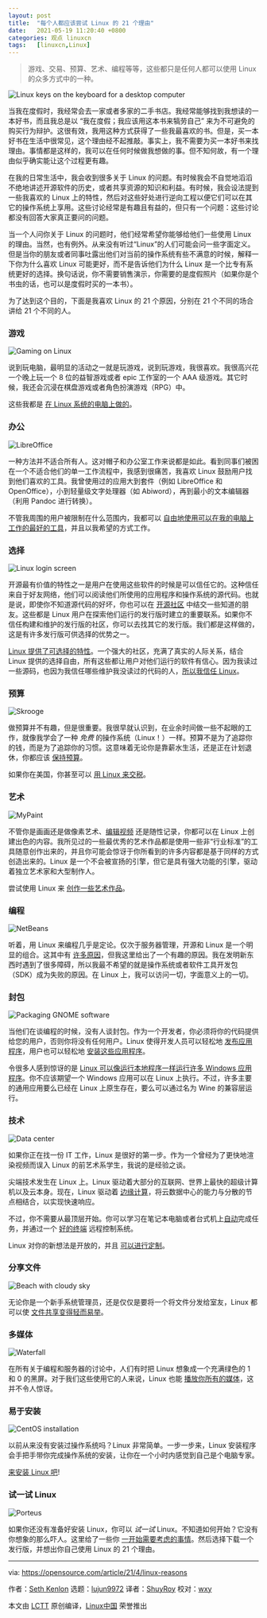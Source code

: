 ```yaml
---
layout: post
title:	"每个人都应该尝试 Linux 的 21 个理由"
date:	2021-05-19 11:20:40 +0800 
categories:	观点 linuxcn 
tags:	[linuxcn,Linux]
---
```




> 
> 游戏、交易、预算、艺术、编程等等，这些都只是任何人都可以使用 Linux 的众多方式中的一种。
> 
> 
> 


![](/Asserts/Images/album/202105/19/111929by99711lq1iuz7y1.jpg "Linux keys on the keyboard for a desktop computer")


当我在度假时，我经常会去一家或者多家的二手书店。我经常能够找到我想读的一本好书，而且我总是以 “我在度假；我应该用这本书来犒劳自己” 来为不可避免的购买行为辩护。这很有效，我用这种方式获得了一些我最喜欢的书。但是，买一本好书在生活中很常见，这个理由经不起推敲。事实上，我不需要为买一本好书来找理由。事情都是这样的，我可以在任何时候做我想做的事。但不知何故，有一个理由似乎确实能让这个过程更有趣。


在我的日常生活中，我会收到很多关于 Linux 的问题。有时候我会不自觉地滔滔不绝地讲述开源软件的历史，或者共享资源的知识和利益。有时候，我会设法提到一些我喜欢的 Linux 上的特性，然后对这些好处进行逆向工程以便它们可以在其它的操作系统上享用。这些讨论经常是有趣且有益的，但只有一个问题：这些讨论都没有回答大家真正要问的问题。


当一个人问你关于 Linux 的问题时，他们经常希望你能够给他们一些使用 Linux 的理由。当然，也有例外。从来没有听过“Linux”的人们可能会问一些字面定义。但是当你的朋友或者同事吐露出他们对当前的操作系统有些不满意的时候，解释一下你为什么喜欢 Linux 可能更好，而不是告诉他们为什么 Linux 是一个比专有系统更好的选择。换句话说，你不需要销售演示，你需要的是度假照片（如果你是个书虫的话，也可以是度假时买的一本书）。


为了达到这个目的，下面是我喜欢 Linux 的 21 个原因，分别在 21 个不同的场合讲给 21 个不同的人。


### 游戏


![Gaming on Linux](/Asserts/Images/album/202105/19/112042olrj5uruzlav5our.jpg "Gaming on Linux")


说到玩电脑，最明显的活动之一就是玩游戏，说到玩游戏，我很喜欢。我很高兴花一个晚上玩一个 8 位的益智游戏或者 epic 工作室的一个 AAA 级游戏。其它时候，我还会沉浸在棋盘游戏或者角色扮演游戏（RPG）中。


这些我都是 [在 Linux 系统的电脑上做的](https://opensource.com/article/21/2/linux-gaming)。


### 办公


![LibreOffice](/Asserts/Images/album/202105/19/112042kt8rzjjit8f8w0ht.jpg "LibreOffice")


一种方法并不适合所有人。这对帽子和办公室工作来说都是如此。看到同事们被困在一个不适合他们的单一工作流程中，我感到很痛苦，我喜欢 Linux 鼓励用户找到他们喜欢的工具。我曾使用过的应用大到套件（例如 LibreOffice 和 OpenOffice），小到轻量级文字处理器（如 Abiword），再到最小的文本编辑器（利用 Pandoc 进行转换）。


不管我周围的用户被限制在什么范围内，我都可以 [自由地使用可以在我的电脑上工作的最好的工具](/article-13133-1.html)，并且以我希望的方式工作。


### 选择


![Linux login screen](/Asserts/Images/album/202105/19/112043hkf4bixzbjbyibbl.jpg "Linux login screen")


开源最有价值的特性之一是用户在使用这些软件的时候是可以信任它的。这种信任来自于好友网络，他们可以阅读他们所使用的应用程序和操作系统的源代码。也就是说，即使你不知道源代码的好坏，你也可以在 [开源社区](https://opensource.com/article/21/2/linux-community) 中结交一些知道的朋友。这些都是 Linux 用户在探索他们运行的发行版时建立的重要联系。如果你不信任构建和维护的发行版的社区，你可以去找其它的发行版。我们都是这样做的，这是有许多发行版可供选择的优势之一。


[Linux 提供了可选择的特性](/article-13284-1.html)。一个强大的社区，充满了真实的人际关系，结合 Linux 提供的选择自由，所有这些都让用户对他们运行的软件有信心。因为我读过一些源码，也因为我信任哪些维护我没读过的代码的人，[所以我信任 Linux](https://opensource.com/article/21/2/open-source-security)。


### 预算


![Skrooge](/Asserts/Images/album/202105/19/112043punb6b1ocnx8o478.jpg "Skrooge")


做预算并不有趣，但是很重要。我很早就认识到，在业余时间做一些不起眼的工作，就像我学会了一种 *免费* 的操作系统（Linux！）一样。预算不是为了追踪你的钱，而是为了追踪你的习惯。这意味着无论你是靠薪水生活，还是正在计划退休，你都应该 [保持预算](https://opensource.com/article/21/2/linux-skrooge)。


如果你在美国，你甚至可以 [用 Linux 来交税](https://opensource.com/article/21/2/linux-tax-software)。


### 艺术


![MyPaint](/Asserts/Images/album/202105/19/112043fi6iirnr4fi9gyh5.jpg "MyPaint")


不管你是画画还是做像素艺术、[编辑视频](https://opensource.com/article/21/2/linux-python-video) 还是随性记录，你都可以在 Linux 上创建出色的内容。我所见过的一些最优秀的艺术作品都是使用一些非“行业标准”的工具随意创作出来的，并且你可能会惊讶于你所看到的许多内容都是基于同样的方式创造出来的。Linux 是一个不会被宣扬的引擎，但它是具有强大功能的引擎，驱动着独立艺术家和大型制作人。


尝试使用 Linux 来 [创作一些艺术作品](/article-13157-1.html)。


### 编程


![NetBeans](/Asserts/Images/album/202105/19/112044tx1697qya91rzn1d.jpg "NetBeans")


听着，用 Linux 来编程几乎是定论。仅次于服务器管理，开源和 Linux 是一个明显的组合。这其中有 [许多原因](https://opensource.com/article/21/2/linux-programming)，但我这里给出了一个有趣的原因。我在发明新东西时遇到了很多障碍，所以我最不希望的就是操作系统或者软件工具开发包（SDK）成为失败的原因。在 Linux 上，我可以访问一切，字面意义上的一切。


### 封包


![Packaging GNOME software](/Asserts/Images/album/202105/19/112044kc5ticki55g5iskc.png "Packaging GNOME software")


当他们在谈编程的时候，没有人谈封包。作为一个开发者，你必须将你的代码提供给您的用户，否则你将没有任何用户。Linux 使得开发人员可以轻松地 [发布应用程序](https://opensource.com/article/21/2/linux-packaging)，用户也可以轻松地 [安装这些应用程序](/article-13160-1.html)。


令很多人感到惊讶的是 [Linux 可以像运行本地程序一样运行许多 Windows 应用程序](https://opensource.com/article/21/2/linux-wine)。你不应该期望一个 Windows 应用可以在 Linux 上执行。不过，许多主要的通用应用要么已经在 Linux 上原生存在，要么可以通过名为 Wine 的兼容层运行。


### 技术


![Data center](/Asserts/Images/album/202105/19/112044cijnbz272nr7jp77.jpg "Data center")


如果你正在找一份 IT 工作，Linux 是很好的第一步。作为一个曾经为了更快地渲染视频而误入 Linux 的前艺术系学生，我说的是经验之谈。


尖端技术发生在 Linux 上。Linux 驱动着大部分的互联网、世界上最快的超级计算机以及云本身。现在，Linux 驱动着 [边缘计算](https://opensource.com/article/21/2/linux-edge-computing)，将云数据中心的能力与分散的节点相结合，以实现快速响应。


不过，你不需要从最顶层开始。你可以学习在笔记本电脑或者台式机上[自动](https://opensource.com/article/21/2/linux-automation)完成任务，并通过一个 [好的终端](/article-13186-1.html) 远程控制系统。


Linux 对你的新想法是开放的，并且 [可以进行定制](https://opensource.com/article/21/2/linux-technology)。


### 分享文件


![Beach with cloudy sky](/Asserts/Images/album/202105/19/112045hllvsy6y8l64v6wy.jpg "Beach with cloudy sky")


无论你是一个新手系统管理员，还是仅仅是要将一个将文件分发给室友，Linux 都可以使 [文件共享变得轻而易举](/article-13192-1.html)。


### 多媒体


![Waterfall](/Asserts/Images/album/202105/19/112045szd193hmvk4euq9v.jpg "Waterfall")


在所有关于编程和服务器的讨论中，人们有时把 Linux 想象成一个充满绿色的 1 和 0 的黑屏。对于我们这些使用它的人来说，Linux 也能 [播放你所有的媒体](https://opensource.com/article/21/2/linux-media-players)，这并不令人惊讶。


### 易于安装


![CentOS installation](/Asserts/Images/album/202105/19/112045fccycyezpxeivzvy.jpg "CentOS installation")


以前从来没有安装过操作系统吗？Linux 非常简单。一步一步来，Linux 安装程序会手把手带你完成操作系统的安装，让你在一个小时内感觉到自己是个电脑专家。


[来安装 Linux 吧](/article-13164-1.html)!


### 试一试 Linux


![Porteus](/Asserts/Images/album/202105/19/112045zzmub3ntinbbeame.jpg "Porteus")


如果你还没有准备好安装 Linux，你可以 *试一试* Linux。不知道如何开始？它没有你想象的那么吓人。这里给了一些你 [一开始需要考虑的事情](https://opensource.com/article/21/2/try-linux)。然后选择下载一个发行版，并想出你自己使用 Linux 的 21 个理由。




---


via: <https://opensource.com/article/21/4/linux-reasons>


作者：[Seth Kenlon](https://opensource.com/users/seth) 选题：[lujun9972](https://github.com/lujun9972) 译者：[ShuyRoy](https://github.com/ShuyRoy) 校对：[wxy](https://github.com/wxy)


本文由 [LCTT](https://github.com/LCTT/TranslateProject) 原创编译，[Linux中国](https://linux.cn/) 荣誉推出

